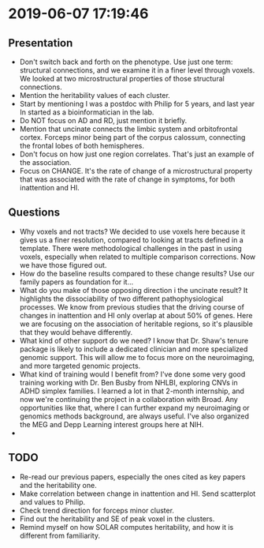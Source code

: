 # 2019-06-07 17:19:46

## Presentation
* Don't switch back and forth on the phenotype. Use just one term: structural
  connections, and we examine it in a finer level through voxels. We looked at
  two microstructural properties of those structural connections. 
* Mention the heritability values of each cluster.
* Start by mentioning I was a postdoc with Philip for 5 years, and last year In
  started as a bioinformatician in the lab.
* Do NOT focus on AD and RD, just mention it briefly.
* Mention that uncinate connects the limbic system and orbitofrontal cortex.
  Forceps minor being part of the corpus calossum, connecting the frontal lobes
  of both hemispheres.
* Don't focus on how just one region correlates. That's just an example of the
  association. 
* Focus on CHANGE. It's the rate of change of a microstructural property that
  was associated with the rate of change in symptoms, for both inattention and HI.

## Questions
* Why voxels and not tracts? We decided to use voxels here because it gives us a
  finer resolution, compared to looking at tracts defined in a template. There
  were methodological challenges in the past in using voxels, especially when
  related to multiple comparison corrections. Now we have those figured out.
* How do the baseline results compared to these change results? Use our family
  papers as foundation for it...
* What do you make of those opposing direction i the uncinate result? It
  highlights the dissociability of two different pathophysiological processes.
  We know from previous studies that the driving course of changes in
  inattention and HI only overlap at about 50% of genes. Here we are focusing on
  the association of heritable regions, so it's plausible that they would behave
  differently.
* What kind of other support do we need? I know that Dr. Shaw's tenure package
  is likely to include a dedicated clinician and more specialized genomic
  support. This will allow me to focus more on the neuroimaging, and more
  targeted genomic projects.
* What kind of training would I benefit from? I've done some very good training
  working with Dr. Ben Busby from NHLBI, exploring CNVs in ADHD simplex
  families. I learned a lot in that 2-month internship, and now we're continuing
  the project in a collaboration with Broad. Any opportunities like that, where
  I can further expand my neuroimaging or genomics methods background, are
  always useful. I've also organized the MEG and Depp Learning interest groups
  here at NIH.
* 

## TODO
* Re-read our previous papers, especially the ones cited as key papers and the
  heritability one.
* Make correlation between change in inattention and HI. Send scatterplot and
  values to Philip.
* Check trend direction for forceps minor cluster.
* Find out the heritability and SE of peak voxel in the clusters.
* Remind myself on how SOLAR computes heritability, and how it is different from
  familiarity.
